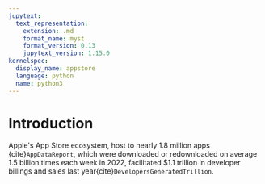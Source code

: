 ```yaml
---
jupytext:
  text_representation:
    extension: .md
    format_name: myst
    format_version: 0.13
    jupytext_version: 1.15.0
kernelspec:
  display_name: appstore
  language: python
  name: python3
---
```

# Introduction

Apple's App Store ecosystem, host to nearly 1.8 million apps {cite}`AppDataReport`, which were downloaded or redownloaded on average 1.5 billion times each week in 2022, facilitated $1.1 trillion in developer billings and sales last year{cite}`DevelopersGeneratedTrillion`.
